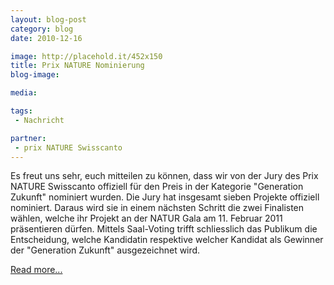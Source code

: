 ```yaml
---
layout: blog-post
category: blog
date: 2010-12-16

image: http://placehold.it/452x150
title: Prix NATURE Nominierung
blog-image: 

media: 

tags:
 - Nachricht

partner:
 - prix NATURE Swisscanto
---
```


Es freut uns sehr, euch mitteilen zu können, dass wir von der Jury des Prix NATURE Swisscanto offiziell für den Preis in der Kategorie "Generation Zukunft" nominiert wurden.
Die Jury hat insgesamt sieben Projekte offiziell nominiert. Daraus wird sie in einem nächsten Schritt die zwei Finalisten wählen, welche ihr Projekt an der NATUR Gala am 11. Februar 2011 präsentieren dürfen. Mittels Saal-Voting trifft schliesslich das Publikum die Entscheidung, welche Kandidatin respektive welcher Kandidat als Gewinner der "Generation Zukunft" ausgezeichnet wird. 

[Read more...][1]

[1]: http://www.natur.ch/veranstaltungen/gala/natur-gala-2011/prix-nature-swisscanto/